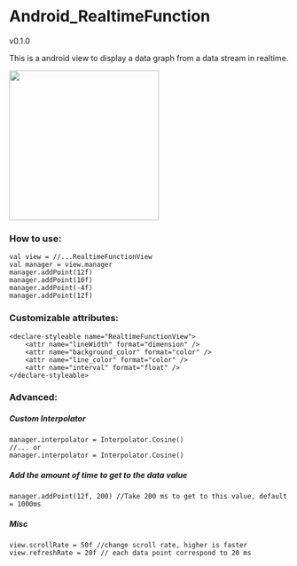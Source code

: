 # Android_RealtimeFunction

v0.1.0

This is a android view to display a data graph from a data stream in realtime.

<image src="https://raw.githubusercontent.com/anhmiuhv/Android_RealTimeFunction/master/img/demo.gif" width ="270"/>


### How to use:

```
val view = //...RealtimeFunctionView
val manager = view.manager
manager.addPoint(12f)
manager.addPoint(10f)
manager.addPoint(-4f)
manager.addPoint(12f)
```

### Customizable attributes:

```
<declare-styleable name="RealtimeFunctionView">
    <attr name="lineWidth" format="dimension" />
    <attr name="background_color" format="color" />
    <attr name="line_color" format="color" />
    <attr name="interval" format="float" />
</declare-styleable>
```

### Advanced:

##### Custom Interpolator

```
manager.interpolator = Interpolator.Cosine()
//... or
manager.interpolator = Interpolator.Cosine()
```

##### Add the amount of time to get to the data value

```
manager.addPoint(12f, 200) //Take 200 ms to get to this value, default = 1000ms
```

##### Misc
```
view.scrollRate = 50f //change scroll rate, higher is faster
view.refreshRate = 20f // each data point correspond to 20 ms
```


